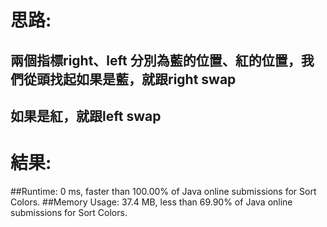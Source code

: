 # 思路: 
## 兩個指標right、left 分別為藍的位置、紅的位置，我們從頭找起如果是藍，就跟right swap
## 如果是紅，就跟left swap
# 結果:
##Runtime: 0 ms, faster than 100.00% of Java online submissions for Sort Colors.
##Memory Usage: 37.4 MB, less than 69.90% of Java online submissions for Sort Colors.